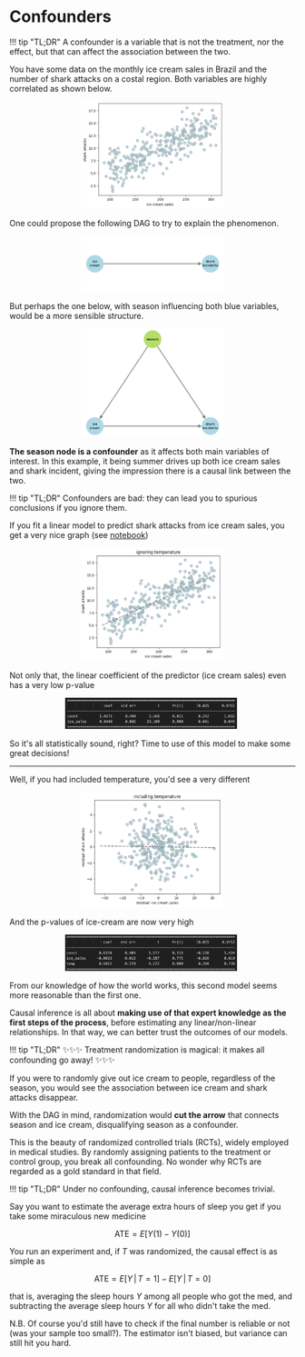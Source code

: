 # **Confounders**

<a id="TLDR-what-a-confounder-is"></a>
!!! tip "TL;DR"
    A confounder is a variable that is not the treatment, nor the effect, but that can affect the association between the two.

You have some data on the monthly ice cream sales in Brazil and the number of shark attacks on a costal region. Both variables are highly correlated as shown below.

<div style="text-align:center;">
  <img src="../imgs/confounders1.png" alt="Fork" width="50%" />
</div>

One could propose the following DAG to try to explain the phenomenon.

<div style="text-align:center;">
  <img src="../imgs/confounders2.png" alt="Fork" width="50%" />
</div>

But perhaps the one below, with season influencing both blue variables, would be a more sensible structure.

<div style="text-align:center;">
  <img src="../imgs/confounders3.png" alt="Fork" width="50%" />
</div>

**The season node is a confounder** as it affects both main variables of interest. In this example, it being summer drives up both ice cream sales and shark incident, giving the impression there is a causal link between the two.

<a id="TLDR-confounders-are-bad"></a>
!!! tip "TL;DR"
    Confounders are bad: they can lead you to spurious conclusions if you ignore them. 

If you fit a linear model to predict shark attacks from ice cream sales, you get a very nice graph (see [notebook](../notebooks/sharks_and_ice_creams.ipynb))

<div style="text-align:center;">
  <img src="../imgs/ice_cream_no_temp.png" alt="ice cream no temp" width="50%" style="display:inline-block; margin-right:1%;" />
</div>

Not only that, the linear coefficient of the predictor (ice cream sales) even has a very low p-value

<div style="text-align:center;">
  <img src="../imgs/ice_cream_no_temp_p_vals.png" alt="ice cream no temp" width="60%" style="display:inline-block; margin-right:1%;" />
</div>

So it's all statistically sound, right? Time to use of this model to make some great decisions!

---

Well, if you had included temperature, you'd see a very different 

<div style="text-align:center;">
  <img src="../imgs/ice_cream_temp.png" alt="ice cream no temp" width="50%" style="display:inline-block; margin-right:1%;" />
</div>

And the p-values of ice-cream are now very high

<div style="text-align:center;">
  <img src="../imgs/ice_cream_temp_p_vals.png" alt="ice cream no temp" width="60%" style="display:inline-block; margin-right:1%;" />
</div>

From our knowledge of how the world works, this second model seems more reasonable than the first one. 

Causal inference is all about **making use of that expert knowledge as the first steps of the process**, before estimating any linear/non-linear relationships. In that way, we can better trust the outcomes of our models.

<a id="TLDR-randomization-magic"></a>
!!! tip "TL;DR"
    :sparkles::sparkles::sparkles: Treatment randomization is magical: it makes all confounding go away! :sparkles::sparkles::sparkles: 

If you were to randomly give out ice cream to people, regardless of the season, you would see the association between ice cream and shark attacks disappear.

With the DAG in mind, randomization would **cut the arrow** that connects season and ice cream, disqualifying season as a confounder.

This is the beauty of randomized controlled trials (RCTs), widely employed in medical studies. By randomly assigning patients to the treatment or control group, you break all confounding. No wonder why RCTs are regarded as a gold standard in that field.

!!! tip "TL;DR"
    Under no confounding, causal inference becomes trivial.

Say you want to estimate the average extra hours of sleep you get if you take some miraculous new medicine

$$\text{ATE} = E[Y(1) - Y(0)]$$

You run an experiment and, if $T$ was randomized, the causal effect is as simple as

$$\text{ATE} = E[Y \, | \, T=1] - E[Y \, | \, T=0]$$

that is, averaging the sleep hours $Y$ among all people who got the med, and subtracting the average sleep hours $Y$ for all who didn't take the med.

N.B. Of course you'd still have to check if the final number is reliable or not (was your sample too small?). The estimator isn't biased, but variance can still hit you hard. 
